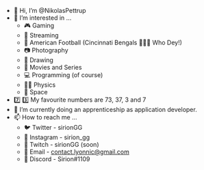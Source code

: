 - 👋 Hi, I’m @NikolasPettrup
- 👀 I’m interested in ...
  - 🎮 Gaming
  - 🔴 Streaming
  - 🏈 American Football (Cincinnati Bengals 🧡🖤🐅 Who Dey!)
  - 📷 Photography
  - 🎨 Drawing
  - 🎥 Movies and Series
  - 💻 Programming (of course)
  - 👨‍🔬 Physics
  - 🌌 Space
- 7️⃣ 3️⃣ My favourite numbers are 73, 37, 3 and 7
- 🌱 I’m currently doing an apprenticeship as application developer.
- 📫 How to reach me ...
  - 🐦 Twitter - sirionGG
  - 📸 Instagram - sirion_gg
  - 🔴 Twitch - sirionGG (soon)
  - 📧 Email - contact.lyonnic@gmail.com
  - 👾 Discord - Sirion#1109
